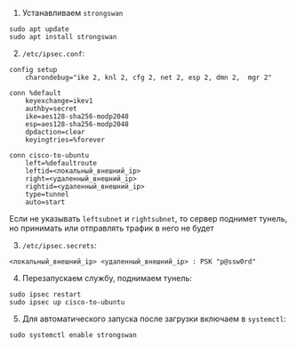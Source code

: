 1. Устанавливаем `strongswan`  
```
sudo apt update
sudo apt install strongswan
```
2. `/etc/ipsec.conf`:  
```
config setup
    charondebug="ike 2, knl 2, cfg 2, net 2, esp 2, dmn 2,  mgr 2"

conn %default
    keyexchange=ikev1
    authby=secret
    ike=aes128-sha256-modp2048
    esp=aes128-sha256-modp2048
    dpdaction=clear
    keyingtries=%forever

conn cisco-to-ubuntu
    left=%defaultroute
    leftid=<локальный_внешний_ip>
    right=<удаленный_внешний_ip>
    rightid=<удаленный_внешний_ip>
    type=tunnel
    auto=start
```
Если не указывать `leftsubnet` и `rightsubnet`, то сервер поднимет тунель, но принимать или отправлять трафик в него не будет  

3. `/etc/ipsec.secrets`:  
```
<локальный_внешний_ip> <удаленный_внешний_ip> : PSK "p@ssw0rd"
```
4. Перезапускаем службу, поднимаем тунель:  
```
sudo ipsec restart
sudo ipsec up cisco-to-ubuntu
```
5. Для автоматического запуска после загрузки включаем в `systemctl`:
```
sudo systemctl enable strongswan
```